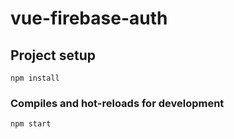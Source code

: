 # vue-firebase-auth

## Project setup
```
npm install
```

### Compiles and hot-reloads for development
```
npm start
```